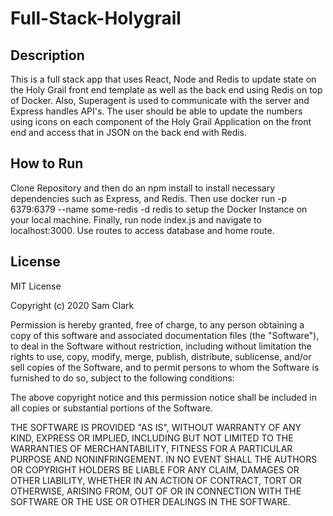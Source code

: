 # Full-Stack-Holygrail
## Description
This is a full stack app that uses React, Node and Redis to update state on the Holy Grail front end template as well as the back end using Redis on top of Docker. Also, Superagent is used to communicate with the server and Express handles API's. The user should be able to update the numbers using icons on each component of the Holy Grail Application on the front end and access that in JSON on the back end with Redis.

## How to Run
Clone Repository and then do an npm install to install necessary dependencies such as Express, and Redis. Then use docker run -p 6379:6379 --name some-redis -d redis to setup the Docker Instance on your local machine. Finally, run node index.js and navigate to localhost:3000. Use routes to access database and home route.

## License

MIT License

Copyright (c) 2020 Sam Clark

Permission is hereby granted, free of charge, to any person obtaining a copy
of this software and associated documentation files (the "Software"), to deal
in the Software without restriction, including without limitation the rights
to use, copy, modify, merge, publish, distribute, sublicense, and/or sell
copies of the Software, and to permit persons to whom the Software is
furnished to do so, subject to the following conditions:

The above copyright notice and this permission notice shall be included in all
copies or substantial portions of the Software.

THE SOFTWARE IS PROVIDED "AS IS", WITHOUT WARRANTY OF ANY KIND, EXPRESS OR
IMPLIED, INCLUDING BUT NOT LIMITED TO THE WARRANTIES OF MERCHANTABILITY,
FITNESS FOR A PARTICULAR PURPOSE AND NONINFRINGEMENT. IN NO EVENT SHALL THE
AUTHORS OR COPYRIGHT HOLDERS BE LIABLE FOR ANY CLAIM, DAMAGES OR OTHER
LIABILITY, WHETHER IN AN ACTION OF CONTRACT, TORT OR OTHERWISE, ARISING FROM,
OUT OF OR IN CONNECTION WITH THE SOFTWARE OR THE USE OR OTHER DEALINGS IN THE
SOFTWARE.
